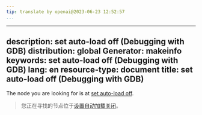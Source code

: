 ```yaml
---
tip: translate by openai@2023-06-23 12:52:57
...
```

---
description: set auto-load off (Debugging with GDB)
distribution: global
Generator: makeinfo
keywords: set auto-load off (Debugging with GDB)
lang: en
resource-type: document
title: set auto-load off (Debugging with GDB)
---

The node you are looking for is at [set auto-load off](Auto_002dloading.html#set-auto_002dload-off).

> 您正在寻找的节点位于[设置自动加载关闭](Auto_002dloading.html#set-auto_002dload-off)。

